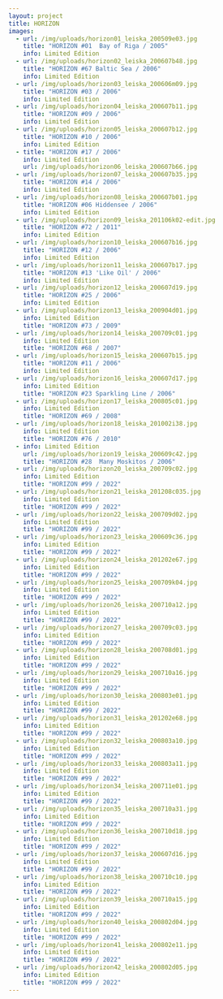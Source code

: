 ```yaml
---
layout: project
title: HORIZON
images:
  - url: /img/uploads/horizon01_leiska_200509e03.jpg
    title: "HORIZON #01  Bay of Riga / 2005"
    info: Limited Edition
  - url: /img/uploads/horizon02_leiska_200607b48.jpg
    title: "HORIZON #67 Baltic Sea / 2006"
    info: Limited Edition
  - url: /img/uploads/horizon03_leiska_200606m09.jpg
    title: "HORIZON #03 / 2006"
    info: Limited Edition
  - url: /img/uploads/horizon04_leiska_200607b11.jpg
    title: "HORIZON #09 / 2006"
    info: Limited Edition
  - url: /img/uploads/horizon05_leiska_200607b12.jpg
    title: "HORIZON #10 / 2006"
    info: Limited Edition
  - title: "HORIZON #17 / 2006"
    info: Limited Edition
    url: /img/uploads/horizon06_leiska_200607b66.jpg
  - url: /img/uploads/horizon07_leiska_200607b35.jpg
    title: "HORIZON #14 / 2006"
    info: Limited Edition
  - url: /img/uploads/horizon08_leiska_200607b01.jpg
    title: "HORIZON #06 Hiddensee / 2006"
    info: Limited Edition
  - url: /img/uploads/horizon09_leiska_201106k02-edit.jpg
    title: "HORIZON #72 / 2011"
    info: Limited Edition
  - url: /img/uploads/horizon10_leiska_200607b16.jpg
    title: "HORIZON #12 / 2006"
    info: Limited Edition
  - url: /img/uploads/horizon11_leiska_200607b17.jpg
    title: "HORIZON #13 'Like Oil' / 2006"
    info: Limited Edition
  - url: /img/uploads/horizon12_leiska_200607d19.jpg
    title: "HORIZON #25 / 2006"
    info: Limited Edition
  - url: /img/uploads/horizon13_leiska_200904d01.jpg
    info: Limited Edition
    title: "HORIZON #73 / 2009"
  - url: /img/uploads/horizon14_leiska_200709c01.jpg
    info: Limited Edition
    title: "HORIZON #68 / 2007"
  - url: /img/uploads/horizon15_leiska_200607b15.jpg
    title: "HORIZON #11 / 2006"
    info: Limited Edition
  - url: /img/uploads/horizon16_leiska_200607d17.jpg
    info: Limited Edition
    title: "HORIZON #23 Sparkling Line / 2006"
  - url: /img/uploads/horizon17_leiska_200805c01.jpg
    info: Limited Edition
    title: "HORIZON #69 / 2008"
  - url: /img/uploads/horizon18_leiska_201002i38.jpg
    info: Limited Edition
    title: "HORIZON #76 / 2010"
  - info: Limited Edition
    url: /img/uploads/horizon19_leiska_200609c42.jpg
    title: "HORIZON #28  Many Moskitos / 2006"
  - url: /img/uploads/horizon20_leiska_200709c02.jpg
    info: Limited Edition
    title: "HORIZON #99 / 2022"
  - url: /img/uploads/horizon21_leiska_201208c035.jpg
    info: Limited Edition
    title: "HORIZON #99 / 2022"
  - url: /img/uploads/horizon22_leiska_200709d02.jpg
    info: Limited Edition
    title: "HORIZON #99 / 2022"
  - url: /img/uploads/horizon23_leiska_200609c36.jpg
    info: Limited Edition
    title: "HORIZON #99 / 2022"
  - url: /img/uploads/horizon24_leiska_201202e67.jpg
    info: Limited Edition
    title: "HORIZON #99 / 2022"
  - url: /img/uploads/horizon25_leiska_200709k04.jpg
    info: Limited Edition
    title: "HORIZON #99 / 2022"
  - url: /img/uploads/horizon26_leiska_200710a12.jpg
    info: Limited Edition
    title: "HORIZON #99 / 2022"
  - url: /img/uploads/horizon27_leiska_200709c03.jpg
    info: Limited Edition
    title: "HORIZON #99 / 2022"
  - url: /img/uploads/horizon28_leiska_200708d01.jpg
    info: Limited Edition
    title: "HORIZON #99 / 2022"
  - url: /img/uploads/horizon29_leiska_200710a16.jpg
    info: Limited Edition
    title: "HORIZON #99 / 2022"
  - url: /img/uploads/horizon30_leiska_200803e01.jpg
    info: Limited Edition
    title: "HORIZON #99 / 2022"
  - url: /img/uploads/horizon31_leiska_201202e68.jpg
    info: Limited Edition
    title: "HORIZON #99 / 2022"
  - url: /img/uploads/horizon32_leiska_200803a10.jpg
    info: Limited Edition
    title: "HORIZON #99 / 2022"
  - url: /img/uploads/horizon33_leiska_200803a11.jpg
    info: Limited Edition
    title: "HORIZON #99 / 2022"
  - url: /img/uploads/horizon34_leiska_200711e01.jpg
    info: Limited Edition
    title: "HORIZON #99 / 2022"
  - url: /img/uploads/horizon35_leiska_200710a31.jpg
    info: Limited Edition
    title: "HORIZON #99 / 2022"
  - url: /img/uploads/horizon36_leiska_200710d18.jpg
    info: Limited Edition
    title: "HORIZON #99 / 2022"
  - url: /img/uploads/horizon37_leiska_200607d16.jpg
    info: Limited Edition
    title: "HORIZON #99 / 2022"
  - url: /img/uploads/horizon38_leiska_200710c10.jpg
    info: Limited Edition
    title: "HORIZON #99 / 2022"
  - url: /img/uploads/horizon39_leiska_200710a15.jpg
    info: Limited Edition
    title: "HORIZON #99 / 2022"
  - url: /img/uploads/horizon40_leiska_200802d04.jpg
    info: Limited Edition
    title: "HORIZON #99 / 2022"
  - url: /img/uploads/horizon41_leiska_200802e11.jpg
    info: Limited Edition
    title: "HORIZON #99 / 2022"
  - url: /img/uploads/horizon42_leiska_200802d05.jpg
    info: Limited Edition
    title: "HORIZON #99 / 2022"
---
```

